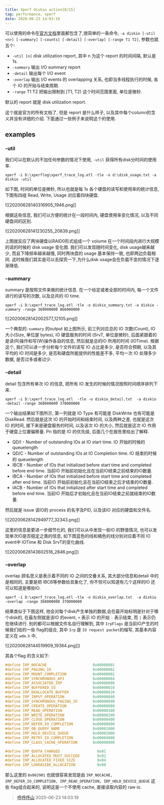 ```yaml
---
title: Xperf diskio action[8/15]
tag: performance, xperf
date: 2020-06-23 14:03:19
---
```


可以使用的命令在[官方文档](https://docs.microsoft.com/en-us/windows-hardware/test/wpt/diskio)里面都包含了,很简单的一条命令, `-a diskio [-util <n>] [-summary] [-counts] [-detail] [-overlap] [-range T1 T2]`, 参数也就五个:

* `-util [n]` disk utilization report, 其中 n 为这个 report 的时间间隔, 默认是 1s.
* `-summary` 输出 I/O summary report
* `-detail` 输出每个 I/O event
* `-overlap` 输出 I/O events 的 overlapping 关系, 也即当多线程执行的时候, 各个 IO 的开始与结束周期.
* `-range` T1 T2 把输出限制到 [T1, T2) 这个时间范围里面, 单位是微秒.

默认的 report 就是  disk utilization report.

这个就是官方的所有文档了, 但是 report 是什么样子, 以及其中每个column的含义并没有详细的介绍. 下面通过一些例子来说明这个的使用.

## examples
### -util
我们可以在默认的不加任何参数的情况下使用, `-util` 获得所有disk分时间的使用率.

```
xperf -i D:\xperflog\xperf_trace_log.etl -tle -o d:\disk_usage.txt -a diskio -util
```

如下图, 时间的单位是微秒, 所以也就是每 1s 各个硬盘的读写和使用率的统计信息, 下图有四组 Read, Write, Usage 对应着四块硬盘.

![[20200628140316905_1946.png]]

根据这些信息, 我们可以方便的统计在一段时间内, 硬盘使用率变化情况, 以及不同硬盘间的区别.

![[20200628141230255_20839.png]]

上图就反应了两块硬盘以RAID0形式组成一个 volume 在一个时间段内进行大规模的读的时候的 disk usage 变化图. 我们可以发现随时间变化, disk usage越来越少, 而且下降频率越来越慢, 同时两块盘的 usage 基本保持一致, 也即两边负载相同. 这时候我们其实是可以去探究一下,为什么disk usage会在负载不变的情况下逐渐降低.

### -summary
summary 是按照文件来做的统计信息. 在一个给定或者全部的时间内, 每一个文件进行的读写的次数, 以及总共的 IO time.

```
xperf -i D:\xperf_trace_log.etl -tle -o diskio_summary.txt -a diskio -summary -range 368000000 866000000
```

![[20200628142002577_12105.png]]

一个典型的`-summary` 的output 如上图所示, 前三列对应总的 IO 次数(Count), IO 大小(Size, 单位是 bytes), IO 硬盘服务的时间 (SrvT, 单位是微秒), 后面紧跟着的是读(R)操作和写(W)操作各自的信息, 然后就是总的IO 所用的时间 (IOTime). 根据这个, 我们可以进一步分析每个文件的读写 IO 占比是多少, 是否符合预期, 以及其平均的 IO 时间是多少, 是否和硬盘所能提供的性能差不多, 平均一次 IO 处理多少数据, 是否过多或者过少.

### -detail
detail  包含所有单次 IO 的信息, 把所有 IO 发生的时候的情况按照时间顺序排列下来.
```
xperf -i D:\xperf_trace_log.etl  -tle -o diskio_detail.txt  -a diskio -detail -range 368000000 370000000
```
一个输出结果如下图所示, 第一列就是 IO Type 有可能是 DiskWrite 也有可能是 DiskRead. 然后就是这次 IO 的开始时间和结束时间, 以及两种之差, 也就是这次 IO 的时间, 接下来是硬盘服务的时间, 以及该次 IO 的大小, 然后就是这次 IO 作用于硬盘上位置偏移量. Pri 指的是 IO 的优先级, 后面几个在报告里给出了解释.

* QD/I - Number of outstanding IOs at IO start time. IO 开始的时候的 queuelength
* QD/C - Number of outstanding IOs at IO Completion time. IO 结束的时候的 queuelength
* IBCB - Number of IOs that initialized before start time and completed before end time. 当前IO 开始前初始化且在当前IO结束之前结束的IO数量.
* IBCA - Number of IOs that initialized before start time and completed after end time. 当前IO 开始前初始化且在当前IO结束之后才结束的IO数量.
* IACB - Number of IOs that initialized after start time and completed before end time. 当前IO 开始后才初始化且在当前IO结束之前就结束的IO数量.

然后就是 issue 该IO的 process 的名字及PID, 以及该IO 对应的硬盘和文件名.

![[20200628142949777_32343.png]]

这里的信息是更进一步细节化的, 我们可以从中发现一些IO 的野值情况, 也可以发现单次IO是否稳定之类的信息, 如下图蓝色的线和橘色的线分别对应着不同 IO event中 IOTime 和 Disk SrvT的变化曲线.

![[20200628143602516_2846.png]])

### -overlap
overlap 顾名思义是表示着不同的 IO 之间的交叠关系, 其大部分信息和detail 中的是相同的, 主要是把 IBCB等参数给具象化了, 你不但可以知道有几个这样的IO 还可以知道是哪些IO.

```
xperf -i D:\xperf_trace_log.etl -tle -o diskio_overlap.txt  -a diskio -overlap -range 368000000 370000000
```

结果类似于下图这样, 他会对每个disk产生单独的数据,会在最开始标明是针对于哪个disk的, 在最左侧就是该IO 的event, `+` 表示 IO 的开始 `-` 表示结束, 而 `|` 表示仍在继续进行. 别的都可以根据文件名自行理解到, 其中 `IrpFlags` 是当前IO产生的时候我们给的一些 flag的组合, 其中 `Irp` 是 `IO request packet`的缩写, 其基本内容定义在 `wdm.h` 中,

![[20200628144519909_19384.png]])

其各个flag 的含义如下:

```cpp
#define IRP_NOCACHE                     0x00000001
#define IRP_PAGING_IO                   0x00000002
#define IRP_MOUNT_COMPLETION            0x00000002
#define IRP_SYNCHRONOUS_API             0x00000004
#define IRP_ASSOCIATED_IRP              0x00000008
#define IRP_BUFFERED_IO                 0x00000010
#define IRP_DEALLOCATE_BUFFER           0x00000020
#define IRP_INPUT_OPERATION             0x00000040
#define IRP_SYNCHRONOUS_PAGING_IO       0x00000040
#define IRP_CREATE_OPERATION            0x00000080
#define IRP_READ_OPERATION              0x00000100
#define IRP_WRITE_OPERATION             0x00000200
#define IRP_CLOSE_OPERATION             0x00000400
#define IRP_DEFER_IO_COMPLETION         0x00000800
#define IRP_OB_QUERY_NAME               0x00001000
#define IRP_HOLD_DEVICE_QUEUE           0x00002000
#define IRP_RETRY_IO_COMPLETION         0x00004000
#define IRP_CLASS_CACHE_OPERATION       0x00008000

#define IRP_QUOTA_CHARGED                 0x01
#define IRP_ALLOCATED_MUST_SUCCEED        0x02
#define IRP_ALLOCATED_FIXED_SIZE          0x04
#define IRP_LOOKASIDE_ALLOCATION          0x08
```

那么这里的 `0x062901` 也就很容易发现是由 `IRP_NOCACHE, IRP_DEFER_IO_COMPLETION, IRP_READ_OPERATION, IRP_HOLD_DEVICE_QUEUE` 这些 flag组合起来的, 说明这是一个不使用 cache, 直接读取内容的 raw io.

> [呼呼呼山](http://code4fun.me)
> 2020-06-23 14:03:19
